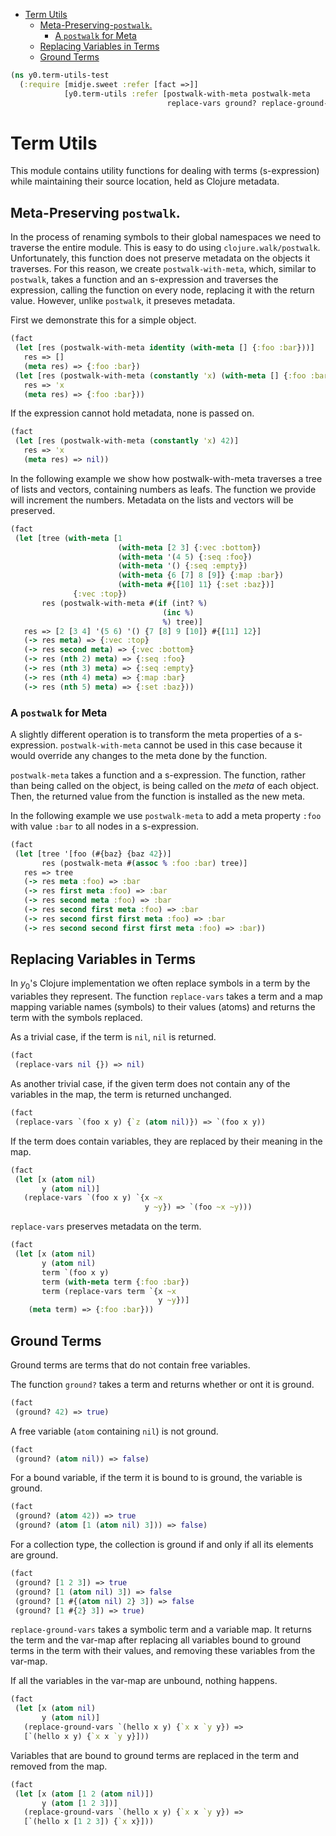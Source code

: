 * [Term Utils](#term-utils)
  * [Meta-Preserving-`postwalk`.](#meta-preserving-`postwalk`.)
    * [A `postwalk` for Meta](#a-`postwalk`-for-meta)
  * [Replacing Variables in Terms](#replacing-variables-in-terms)
  * [Ground Terms](#ground-terms)
```clojure
(ns y0.term-utils-test
  (:require [midje.sweet :refer [fact =>]]
            [y0.term-utils :refer [postwalk-with-meta postwalk-meta 
                                   replace-vars ground? replace-ground-vars]]))

```
# Term Utils

This module contains utility functions for dealing with terms (s-expression) while
maintaining their source location, held as Clojure metadata.

## Meta-Preserving `postwalk`.

In the process of renaming symbols to their global namespaces we need to traverse
the entire module. This is easy to do using `clojure.walk/postwalk`. Unfortunately,
this function does not preserve metadata on the objects it traverses. For this
reason, we create `postwalk-with-meta`, which, similar to `postwalk`, takes a function
and an s-expression and traverses the expression, calling the function on every node,
replacing it with the return value. However, unlike `postwalk`, it preseves metadata.

First we demonstrate this for a simple object.
```clojure
(fact
 (let [res (postwalk-with-meta identity (with-meta [] {:foo :bar}))]
   res => []
   (meta res) => {:foo :bar})
 (let [res (postwalk-with-meta (constantly 'x) (with-meta [] {:foo :bar}))]
   res => 'x
   (meta res) => {:foo :bar}))

```
If the expression cannot hold metadata, none is passed on.
```clojure
(fact
 (let [res (postwalk-with-meta (constantly 'x) 42)]
   res => 'x
   (meta res) => nil))

```
In the following example we show how postwalk-with-meta traverses a tree of lists
and vectors, containing numbers as leafs. The function we provide will increment
the numbers. Metadata on the lists and vectors will be preserved.
```clojure
(fact
 (let [tree (with-meta [1 
                        (with-meta [2 3] {:vec :bottom})
                        (with-meta '(4 5) {:seq :foo})
                        (with-meta '() {:seq :empty})
                        (with-meta {6 [7] 8 [9]} {:map :bar})
                        (with-meta #{[10] 11} {:set :baz})]
              {:vec :top})
       res (postwalk-with-meta #(if (int? %)
                                  (inc %)
                                  %) tree)]
   res => [2 [3 4] '(5 6) '() {7 [8] 9 [10]} #{[11] 12}]
   (-> res meta) => {:vec :top}
   (-> res second meta) => {:vec :bottom}
   (-> res (nth 2) meta) => {:seq :foo}
   (-> res (nth 3) meta) => {:seq :empty}
   (-> res (nth 4) meta) => {:map :bar}
   (-> res (nth 5) meta) => {:set :baz}))

```
### A `postwalk` for Meta

A slightly different operation is to transform the meta properties of a
s-expression. `postwalk-with-meta` cannot be used in this case because it
would override any changes to the meta done by the function.

`postwalk-meta` takes a function and a s-expression. The function, rather
than being called on the object, is being called on the _meta_ of each
object. Then, the returned value from the function is installed as the new
meta.

In the following example we use `postwalk-meta` to add a meta property
`:foo` with value `:bar` to all nodes in a s-expression.
```clojure
(fact
 (let [tree '[foo (#{baz} {baz 42})]
       res (postwalk-meta #(assoc % :foo :bar) tree)]
   res => tree
   (-> res meta :foo) => :bar
   (-> res first meta :foo) => :bar
   (-> res second meta :foo) => :bar
   (-> res second first meta :foo) => :bar
   (-> res second first first meta :foo) => :bar
   (-> res second second first first meta :foo) => :bar))

```
## Replacing Variables in Terms

In $y_0$'s Clojure implementation we often replace symbols in a term by
the variables they represent. The function `replace-vars` takes a term and a
map mapping variable names (symbols) to their values (atoms) and returns
the term with the symbols replaced.

As a trivial case, if the term is `nil`, `nil` is returned.
```clojure
(fact
 (replace-vars nil {}) => nil)

```
As another trivial case, if the given term does not contain any of the
variables in the map, the term is returned unchanged.
```clojure
(fact
 (replace-vars `(foo x y) {`z (atom nil)}) => `(foo x y))

```
If the term does contain variables, they are replaced by their meaning in
the map.
```clojure
(fact
 (let [x (atom nil)
       y (atom nil)]
   (replace-vars `(foo x y) `{x ~x
                              y ~y}) => `(foo ~x ~y)))

```
`replace-vars` preserves metadata on the term.
```clojure
(fact
 (let [x (atom nil)
       y (atom nil)
       term `(foo x y)
       term (with-meta term {:foo :bar})
       term (replace-vars term `{x ~x
                                 y ~y})]
    (meta term) => {:foo :bar}))

```
## Ground Terms

Ground terms are terms that do not contain free variables.

The function `ground?` takes a term and returns whether or ont it is ground.
```clojure
(fact
 (ground? 42) => true)

```
A free variable (`atom` containing `nil`) is not ground.
```clojure
(fact
 (ground? (atom nil)) => false)

```
For a bound variable, if the term it is bound to is ground, the variable is
ground.
```clojure
(fact
 (ground? (atom 42)) => true
 (ground? (atom [1 (atom nil) 3])) => false)

```
For a collection type, the collection is ground if and only if all its
elements are ground.
```clojure
(fact
 (ground? [1 2 3]) => true
 (ground? [1 (atom nil) 3]) => false
 (ground? [1 #{(atom nil) 2} 3]) => false
 (ground? [1 #{2} 3]) => true)

```
`replace-ground-vars` takes a symbolic term and a variable map. It returns
the term and the var-map after replacing all variables bound to ground terms
in the term with their values, and removing these variables from the
var-map.

If all the variables in the var-map are unbound, nothing happens.
```clojure
(fact
 (let [x (atom nil)
       y (atom nil)]
   (replace-ground-vars `(hello x y) {`x x `y y}) =>
   [`(hello x y) {`x x `y y}]))

```
Variables that are bound to ground terms are replaced in the term and
removed from the map.
```clojure
(fact
 (let [x (atom [1 2 (atom nil)])
       y (atom [1 2 3])]
   (replace-ground-vars `(hello x y) {`x x `y y}) =>
   [`(hello x [1 2 3]) {`x x}]))
```

